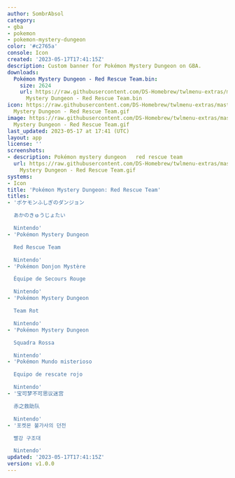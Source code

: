 ```yaml
---
author: SombrAbsol
category:
- gba
- pokemon
- pokemon-mystery-dungeon
color: '#c2765a'
console: Icon
created: '2023-05-17T17:41:15Z'
description: Custom banner for Pokémon Mystery Dungeon on GBA.
downloads:
  Pokémon Mystery Dungeon - Red Rescue Team.bin:
    size: 2624
    url: https://raw.githubusercontent.com/DS-Homebrew/twlmenu-extras/master/_nds/TWiLightMenu/icons/Pokémon
      Mystery Dungeon - Red Rescue Team.bin
icon: https://raw.githubusercontent.com/DS-Homebrew/twlmenu-extras/master/_nds/TWiLightMenu/icons/gif/Pokémon
  Mystery Dungeon - Red Rescue Team.gif
image: https://raw.githubusercontent.com/DS-Homebrew/twlmenu-extras/master/_nds/TWiLightMenu/icons/gif/Pokémon
  Mystery Dungeon - Red Rescue Team.gif
last_updated: 2023-05-17 at 17:41 (UTC)
layout: app
license: ''
screenshots:
- description: Pokémon mystery dungeon   red rescue team
  url: https://raw.githubusercontent.com/DS-Homebrew/twlmenu-extras/master/_nds/TWiLightMenu/icons/gif/Pokémon
    Mystery Dungeon - Red Rescue Team.gif
systems:
- Icon
title: 'Pokémon Mystery Dungeon: Red Rescue Team'
titles:
- 'ポケモンふしぎのダンジョン

  あかのきゅうじょたい

  Nintendo'
- 'Pokémon Mystery Dungeon

  Red Rescue Team

  Nintendo'
- 'Pokémon Donjon Mystère

  Équipe de Secours Rouge

  Nintendo'
- 'Pokémon Mystery Dungeon

  Team Rot

  Nintendo'
- 'Pokémon Mystery Dungeon

  Squadra Rossa

  Nintendo'
- 'Pokémon Mundo misterioso

  Equipo de rescate rojo

  Nintendo'
- '宝可梦不可思议迷宫

  赤之救助队

  Nintendo'
- '포켓몬 불가사의 던전

  빨강 구조대

  Nintendo'
updated: '2023-05-17T17:41:15Z'
version: v1.0.0
---
```

